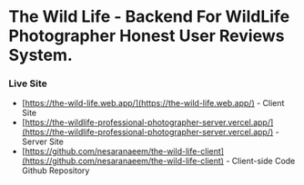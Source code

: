 # The Wild Life - Backend For WildLife Photographer Honest User Reviews System.

### Live Site

- [https://the-wild-life.web.app/](https://the-wild-life.web.app/) - Client Site
- [https://the-wildlife-professional-photographer-server.vercel.app/](https://the-wildlife-professional-photographer-server.vercel.app/) - Server Site
- [https://github.com/nesaranaeem/the-wild-life-client](https://github.com/nesaranaeem/the-wild-life-client) - Client-side Code Github Repository
